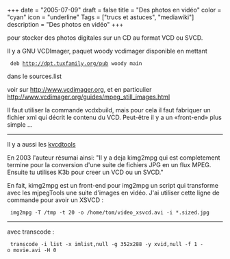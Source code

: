 +++
date = "2005-07-09"
draft = false
title = "Des photos en vidéo"
color = "cyan"
icon = "underline"
Tags = ["trucs et astuces", "mediawiki"]
description = "Des photos en vidéo"
+++

pour stocker des photos digitales sur un CD au format VCD ou SVCD.

Il y a GNU VCDImager, paquet woody vcdimager disponible en mettant

` deb `[`http://dpt.tuxfamily.org/pub`](http://dpt.tuxfamily.org/pub)` woody main`

dans le sources.list

voir sur <http://www.vcdimager.org>, et en particulier
<http://www.vcdimager.org/guides/mpeg_still_images.html>

Il faut utiliser la commande vcdxbuild, mais pour cela il faut fabriquer
un fichier xml qui décrit le contenu du VCD. Peut-être il y a un
«front-end» plus simple ...

------------------------------------------------------------------------

Il y a aussi les [kvcdtools](http://kvcdtools.free.fr/)

En 2003 l'auteur résumai ainsi: "Il y a deja kimg2mpg qui est
completement termine pour la conversion d'une suite de fichiers JPG en
un flux MPEG. Ensuite tu utilises K3b pour creer un VCD ou un SVCD."

En fait, kimg2mpg est un front-end pour img2mpg un script qui transforme
avec les mjpegTools une suite d'images en vidéo. J'ai utiliser cette
ligne de commande pour avoir un XSVCD :

     img2mpg -T /tmp -t 20 -o /home/tom/video_xsvcd.avi -i *.sized.jpg

------------------------------------------------------------------------

avec transcode :

     transcode -i list -x imlist,null -g 352x288 -y xvid,null -f 1 -o movie.avi -H 0
